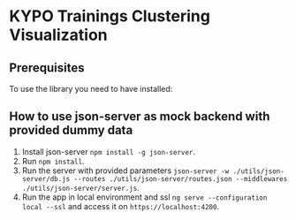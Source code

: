 # KYPO Trainings Clustering Visualization

## Prerequisites

To use the library you need to have installed:


## How to use json-server as mock backend with provided dummy data

1.  Install json-server `npm install -g json-server`.
2.  Run `npm install`.
3.  Run the server with provided parameters `json-server -w ./utils/json-server/db.js --routes ./utils/json-server/routes.json --middlewares ./utils/json-server/server.js`.
4.  Run the app in local environment and ssl `ng serve --configuration local --ssl` and access it on `https://localhost:4200`.
